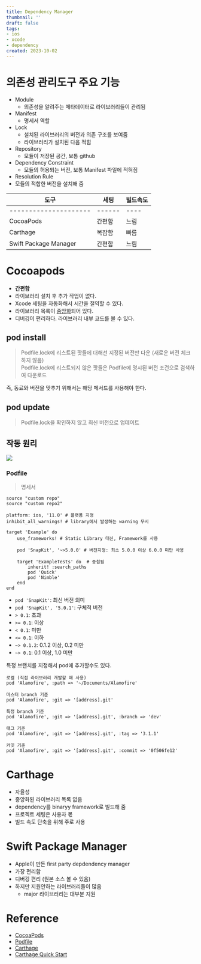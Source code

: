 ```yaml
---
title: Dependency Manager
thumbnail: ''
draft: false
tags:
- ios
- xcode
- dependency
created: 2023-10-02
---
```


# 의존성 관리도구 주요 기능

* Module
  * 의존성을 알려주는 메타데이터로 라이브러리들이 관리됨
* Manifest
  * 명세서 역할
* Lock
  * 설치된 라이브러리의 버전과 의존 구조를 보여줌
  * 라이브러리가 설치된 다음 적힘
* Repository
  * 모듈이 저장된 공간, 보통 github
* Dependency Constraint
  * 모듈의 허용되는 버전, 보통 Manifest 파일에 적혀짐
* Resolution Rule
* 모듈의 적합한 버전을 설치해 줌

|도구|세팅|빌드속도|
|------|------|------------|
|---------------------|------|----|
|CocoaPods|간편함|느림|
|Carthage|복잡함|빠름|
|Swift Package Manager|간편함|느림|

# Cocoapods

* **간편함**
* 라이브러리 설치 후 추가 작업이 없다.
* Xcode 세팅을 자동화해서 시간을 절약할 수 있다.
* 라이브러리 목록이 [중앙화](https://github.com/cocoapods/specs)되어 있다.
* 디버깅이 편리하다. 라이브러리 내부 코드를 볼 수 있다.

## pod install

 > 
 > Podfile.lock에 리스트된 팟들에 대해선 지정된 버전만 다운 (새로운 버전 체크하지 않음) <br> Podfile.lock에 리스트되지 않은 팟들은 Podfile에 명시된 버전 조건으로 검색하여 다운로드

즉, 동료와 버전을 맞추기 위해서는 해당 메서드를 사용해야 한다.

## pod update

 > 
 > Podfile.lock을 확인하지 않고 최신 버전으로 업데이트 

## 작동 원리

![](Pasted%20image%2020231002134529.png)

### Podfile

 > 
 > 명세서

````
source "custom repo"
source "custom repo2"

platform: ios, '11.0' # 플랫폼 지정
inhibit_all_warnings! # library에서 발생하는 warning 무시

target 'Example' do
    use_frameworks! # Static Library 대신, Framework를 사용

    pod 'SnapKit', '~>5.0.0' # 버전지정: 최소 5.0.0 이상 6.0.0 미만 사용

    target 'ExampleTests' do  # 중첩됨
        inherit! :search_paths
        pod 'Quick'
        pod 'Nimble'
    end
end
````

* `pod 'SnapKit'`: 최신 버전 의미
* `pod 'SnapKit', '5.0.1'`: 구체적 버전
* `> 0.1`: 초과
* `>= 0.1`: 이상
* `< 0.1`: 미만
* `<= 0.1`: 이하
* `~> 0.1.2`: 0.1.2 이상, 0.2 미만
* `~> 0.1`: 0.1 이상, 1.0 미만

특정 브랜치를 지정해서 pod에 추가할수도 있다.

````
로컬 (직접 라이브러리 개발할 때 사용)
pod 'Alamofire', :path => '~/Documents/Alamofire'

마스터 branch 기준
pod 'Alamofire', :git => '[address].git'

특정 branch 기준
pod 'Alamofire', :git => '[address].git', :branch => 'dev'

태그 기준
pod 'Alamofire', :git => '[address].git', :tag => '3.1.1'

커밋 기준
pod 'Alamofire', :git => '[address].git', :commit => '0f506fe12'
````

# Carthage

* 자율성
* 중앙화된 라이브러리 목록 없음
* dependency를 binaryy framework로 빌드해 줌
* 프로젝트 세팅은 사용자 몫
* 빌드 속도 단축을 위해 주로 사용

# Swift Package Manager

* Apple이 만든 first party depdendency manager
* 가장 편리함
* 디버깅 편리 (원본 소스 볼 수 있음)
* 하지만 지원안하는 라이브러리들이 많음
  * major 라이브러리는 대부분 지원

# Reference

* [CocoaPods](https://cocoapods.org/)
* [Podfile](https://guides.cocoapods.org/using/the-podfile.html)
* [Carthage](https://github.com/Carthage/Carthage)
* [Carthage Quick Start](https://github.com/Carthage/Carthage#quick-start)
